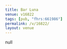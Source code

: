 ```yaml
---
title: Bar Luna
venue: v16822
tags: [pub, "fhrs:661986"]
permalink: /v/16822/
layout: venue
---
```

null